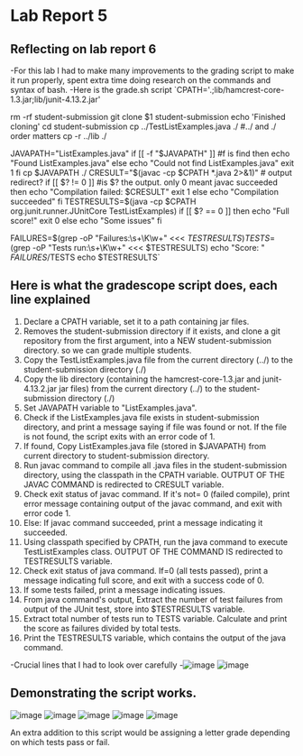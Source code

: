 # Lab Report 5
## Reflecting on lab report 6

-For this lab I had to make many improvements to the grading script to make it run properly, spent extra time doing research on the commands and syntax of bash.
-Here is the grade.sh script
`CPATH='.;lib/hamcrest-core-1.3.jar;lib/junit-4.13.2.jar'

rm -rf student-submission
git clone $1 student-submission
echo 'Finished cloning'
cd student-submission 
cp ../TestListExamples.java ./ #../ and ./ order matters
cp -r ../lib ./

JAVAPATH="ListExamples.java"
if [[ -f "$JAVAPATH" ]] #f is find
then
    echo "Found ListExamples.java"
else
    echo "Could not find ListExamples.java"
    exit 1
fi
cp $JAVAPATH ./
CRESULT="$(javac -cp $CPATH *.java 2>&1)" # output redirect?
if [[  $? != 0  ]] #is $? the output. only 0 meant javac succeeded 
then
    echo "Compilation failed: $CRESULT"   
    exit 1
else 
    echo "Compilation succeeded"
fi
TESTRESULTS=$(java -cp $CPATH org.junit.runner.JUnitCore TestListExamples)
if [[ $? == 0 ]]
then 
    echo "Full score!"
    exit 0
else 
    echo "Some issues"
fi

FAILURES=$(grep -oP "Failures:\s+\K\w+" <<< $TESTRESULTS)
TESTS=$(grep -oP "Tests run:\s+\K\w+" <<< $TESTRESULTS)
echo "Score: " $FAILURES/$TESTS
echo $TESTRESULTS`

## Here is what the gradescope script does, each line explained

1. Declare a CPATH variable, set it to a path containing jar files.
2. Removes the student-submission directory if it exists, and clone a git repository from the first argument, into a NEW student-submission directory. so we can grade multiple students.
3. Copy the TestListExamples.java file from the current directory (../) to the student-submission directory (./)
4. Copy the lib directory (containing the hamcrest-core-1.3.jar and junit-4.13.2.jar jar files) from the current directory (../) to the student-submission directory (./)
5. Set JAVAPATH variable to "ListExamples.java".
6. Check if the ListExamples.java file exists in student-submission directory, and print a message saying if file was found or not. If the file is not found, the script exits with an error code of 1.
7. If found, Copy ListExamples.java file (stored in $JAVAPATH) from current directory to student-submission directory.
8. Run javac command to compile all .java files in the student-submission directory, using the classpath in the CPATH variable. OUTPUT OF THE JAVAC COMMAND is redirected to CRESULT variable. 
9. Check exit status of javac command. If it's not= 0 (failed compile), print error message containing output of the javac command, and exit with error code 1.
10. Else: If javac command succeeded, print a message indicating it succeeded.
11. Using classpath specified by CPATH, run the java command to execute TestListExamples class. OUTPUT OF THE COMMAND IS redirected to TESTRESULTS variable.
12. Check exit status of java command. If=0 (all tests passed), print a message indicating full score, and exit with a success code of 0.
13. If some tests failed, print a message indicating issues.
14. From java command's output, Extract the number of test failures from output of the JUnit test, store into $TESTRESULTS variable. 
15. Extract total number of tests run to TESTS variable. Calculate and print the score as failures divided by total tests.
16. Print the TESTRESULTS variable, which contains the output of the java command.

-Crucial lines that I had to look over carefully
-![image](https://user-images.githubusercontent.com/122493371/224589638-0949f279-3a4b-4dc8-9683-5a24c6c5e3f0.png)
![image](https://user-images.githubusercontent.com/122493371/224590059-ea008e59-abf3-4118-9326-79066edb9c45.png)

## Demonstrating the script works.
![image](https://user-images.githubusercontent.com/122493371/224590670-e32626ed-e87b-4217-b0ec-a441d3e0dc07.png)
![image](https://user-images.githubusercontent.com/122493371/224590694-95b28037-cd22-4af5-ba81-0228aa5263ab.png)
![image](https://user-images.githubusercontent.com/122493371/224590796-92ece93f-6731-49b3-a02d-6395598a0ec5.png)
![image](https://user-images.githubusercontent.com/122493371/224590882-9d0c60bb-2c58-4654-a182-c9aea680d38c.png)
![image](https://user-images.githubusercontent.com/122493371/224591002-8f383355-0a03-40d1-a1ca-f801b1b15e16.png)

An extra addition to this script would be assigning a letter grade depending on which tests pass or fail. 


